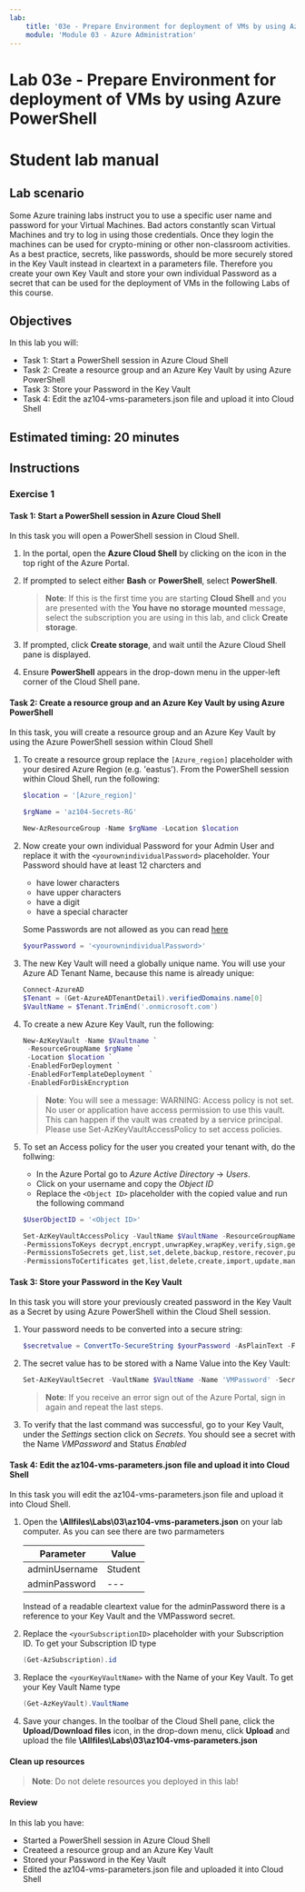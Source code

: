 ```yaml
---
lab:
    title: '03e - Prepare Environment for deployment of VMs by using Azure PowerShell'
    module: 'Module 03 - Azure Administration'
---
```


# Lab 03e - Prepare Environment for deployment of VMs by using Azure PowerShell
# Student lab manual

## Lab scenario

Some Azure training labs instruct you to use a specific user name and password for your Virtual Machines. Bad actors constantly scan Virtual Machines and try to log in using those credentials. Once they login the machines can be used for crypto-mining or other non-classroom activities.
As a best practice, secrets, like passwords, should be more securely stored in the Key Vault instead in cleartext in a parameters file.
Therefore you create your own Key Vault and store your own individual Password as a secret that can be used for the deployment of VMs in the following Labs of this course.

## Objectives

In this lab you will:

- Task 1: Start a PowerShell session in Azure Cloud Shell
- Task 2: Create a resource group and an Azure Key Vault by using Azure PowerShell
- Task 3: Store your Password in the Key Vault
- Task 4: Edit the az104-vms-parameters.json file and upload it into Cloud Shell

## Estimated timing: 20 minutes

## Instructions

### Exercise 1

#### Task 1: Start a PowerShell session in Azure Cloud Shell

In this task you will open a PowerShell session in Cloud Shell.

1. In the portal, open the **Azure Cloud Shell** by clicking on the icon in the top right of the Azure Portal.

1. If prompted to select either **Bash** or **PowerShell**, select **PowerShell**.

    >**Note**: If this is the first time you are starting **Cloud Shell** and you are presented with the **You have no storage mounted** message, select the subscription you are using in this lab, and click **Create storage**.

1. If prompted, click **Create storage**, and wait until the Azure Cloud Shell pane is displayed.

1. Ensure **PowerShell** appears in the drop-down menu in the upper-left corner of the Cloud Shell pane.

#### Task 2: Create a resource group and an Azure Key Vault by using Azure PowerShell

In this task, you will create a resource group and an Azure Key Vault by using the Azure PowerShell session within Cloud Shell

1. To create a resource group replace the `[Azure_region]` placeholder with your desired Azure Region (e.g. 'eastus'). From the PowerShell session within Cloud Shell, run the following:

   ```powershell
   $location = '[Azure_region]'

   $rgName = 'az104-Secrets-RG'

   New-AzResourceGroup -Name $rgName -Location $location
   ```

1. Now create your own individual Password for your Admin User and replace it with the `<yourownindividualPassword>` placeholder.
Your Password should have at least 12 charcters and

   - have lower characters
   - have upper characters
   - have a digit
   - have a special character

   Some Passwords are not allowed as you can read [here](https://docs.microsoft.com/en-us/azure/virtual-machines/windows/faq#what-are-the-password-requirements-when-creating-a-vm-)

   ```powershell
   $yourPassword = '<yourownindividualPassword>'
   ```

1. The new Key Vault will need a globally unique name. You will use your Azure AD Tenant Name, because this name is already unique:

   ```powershell
   Connect-AzureAD
   $Tenant = (Get-AzureADTenantDetail).verifiedDomains.name[0]
   $VaultName = $Tenant.TrimEnd('.onmicrosoft.com')
   ```

1. To create a new Azure Key Vault, run the following:

   ```powershell
   New-AzKeyVault -Name $Vaultname `
    -ResourceGroupName $rgName `
    -Location $location `
    -EnabledForDeployment `
    -EnabledForTemplateDeployment `
    -EnabledForDiskEncryption
   ```

   >**Note**: You will see a message:
   WARNING: Access policy is not set. No user or application have access permission to use this vault. This can happen if the vault was created by a service principal. Please use Set-AzKeyVaultAccessPolicy to set access policies.

1. To set an Access policy for the user you created your tenant with, do the follwing:

   - In the Azure Portal go to *Azure Active Directory* -> *Users*.
   - Click on your username and copy the *Object ID*
   - Replace the `<Object ID>` placeholder with the copied value and run the following command

   ```powershell
   $UserObjectID = '<Object ID>'

   Set-AzKeyVaultAccessPolicy -VaultName $VaultName -ResourceGroupName $rgName -ObjectId $UserObjectId `
   -PermissionsToKeys decrypt,encrypt,unwrapKey,wrapKey,verify,sign,get,list,update,create,import,delete,backup,restore,recover,purge `
   -PermissionsToSecrets get,list,set,delete,backup,restore,recover,purge `
   -PermissionsToCertificates get,list,delete,create,import,update,managecontacts,getissuers,listissuers,setissuers,deleteissuers,manageissuers,recover,purge,backup,restore
   ```

#### Task 3: Store your Password in the Key Vault

In this task you will store your previously created password in the Key Vault as a Secret by using Azure PowerShell within the Cloud Shell session.

1. Your password needs to be converted into a secure string:

   ```powershell
   $secretvalue = ConvertTo-SecureString $yourPassword -AsPlainText -Force
   ```

1. The secret value has to be stored with a Name Value into the Key Vault:

   ```powershell
   Set-AzKeyVaultSecret -VaultName $VaultName -Name 'VMPassword' -SecretValue $secretvalue
   ```

   >**Note**: If you receive an error sign out of the Azure Portal, sign in again and repeat the last steps.

1. To verify that the last command was successful, go to your Key Vault, under the *Settings* section click on *Secrets*.
You should see a secret with the Name *VMPassword* and Status *Enabled*

#### Task 4: Edit the az104-vms-parameters.json file and upload it into Cloud Shell

In this task you will edit the az104-vms-parameters.json file and upload it into Cloud Shell.

1. Open the **\\Allfiles\\Labs\\03\\az104-vms-parameters.json** on your lab computer.
   As you can see there are two parmameters

   |Parameter|Value|
   |---|---|
   |adminUsername|Student|
   |adminPassword| --- |

   Instead of a readable cleartext value for the adminPassword there is a reference to your Key Vault and the VMPassword secret.

1. Replace the `<yourSubscriptionID>` placeholder with your Subscription ID.
   To get your Subscription ID type

   ```powershell
   (Get-AzSubscription).id
   ```

1. Replace the `<yourKeyVaultName>` with the Name of your Key Vault.
   To get your Key Vault Name type

   ```powershell
   (Get-AzKeyVault).VaultName
   ```

1. Save your changes.
   In the toolbar of the Cloud Shell pane, click the **Upload/Download files** icon, in the drop-down menu, click **Upload** and upload the file **\\Allfiles\\Labs\\03\\az104-vms-parameters.json**

#### Clean up resources

   >**Note**: Do not delete resources you deployed in this lab!

#### Review

In this lab you have:

- Started a PowerShell session in Azure Cloud Shell
- Createed a resource group and an Azure Key Vault
- Stored your Password in the Key Vault
- Edited the az104-vms-parameters.json file and uploaded it into Cloud Shell
